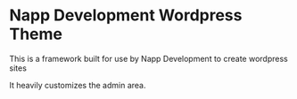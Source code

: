 # Napp Development Wordpress Theme

This is a framework built for use by Napp Development to create wordpress sites

It heavily customizes the admin area.